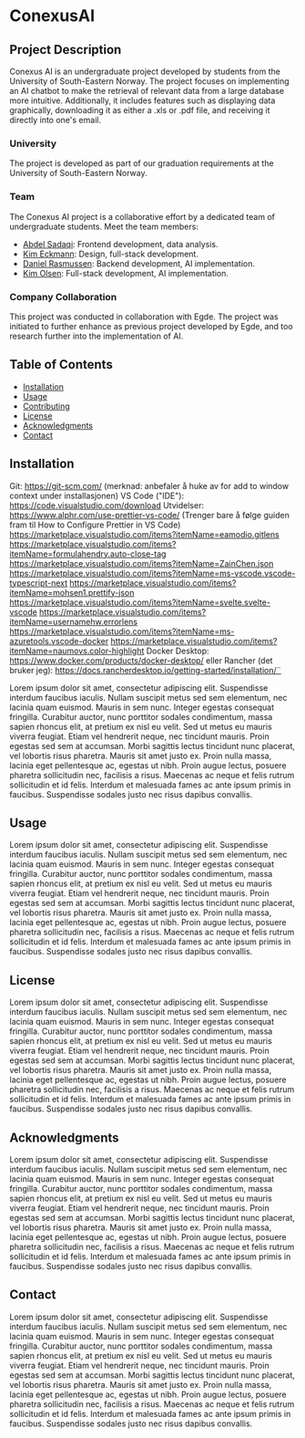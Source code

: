 # ConexusAI

## Project Description

Conexus AI is an undergraduate project developed by students from the University of South-Eastern Norway. The project focuses on implementing an AI chatbot to make the retrieval of relevant data from a large database more intuitive. Additionally, it includes features such as displaying data graphically, downloading it as either a .xls or .pdf file, and receiving it directly into one's email.

### University

The project is developed as part of our graduation requirements at the University of South-Eastern Norway.

### Team

The Conexus AI project is a collaborative effort by a dedicated team of undergraduate students. Meet the team members:

- [Abdel Sadaqi](link-to-profile): Frontend development, data analysis.
- [Kim Eckmann](link-to-profile): Design, full-stack development.
- [Daniel Rasmussen](link-to-profile): Backend development, AI implementation.
- [Kim Olsen](link-to-profile): Full-stack development, AI implementation.

### Company Collaboration

This project was conducted in collaboration with Egde. The project was initiated to further enhance as previous project developed by Egde, and too research further into the implementation of AI. 

## Table of Contents

- [Installation](#installation)
- [Usage](#usage)
- [Contributing](#contributing)
- [License](#license)
- [Acknowledgments](#acknowledgments)
- [Contact](#contact)

## Installation
Git: https://git-scm.com/ (merknad: anbefaler å huke av for add to window context under installasjonen)
VS Code ("IDE"): https://code.visualstudio.com/download
Utvidelser:
 https://www.alphr.com/use-prettier-vs-code/ (Trenger bare å følge guiden fram til How to Configure Prettier in VS Code)
https://marketplace.visualstudio.com/items?itemName=eamodio.gitlens
https://marketplace.visualstudio.com/items?itemName=formulahendry.auto-close-tag
https://marketplace.visualstudio.com/items?itemName=ZainChen.json
https://marketplace.visualstudio.com/items?itemName=ms-vscode.vscode-typescript-next
https://marketplace.visualstudio.com/items?itemName=mohsen1.prettify-json
https://marketplace.visualstudio.com/items?itemName=svelte.svelte-vscode
https://marketplace.visualstudio.com/items?itemName=usernamehw.errorlens
https://marketplace.visualstudio.com/items?itemName=ms-azuretools.vscode-docker
https://marketplace.visualstudio.com/items?itemName=naumovs.color-highlight
Docker Desktop: https://www.docker.com/products/docker-desktop/ eller Rancher (det bruker jeg): https://docs.rancherdesktop.io/getting-started/installation/¨

Lorem ipsum dolor sit amet, consectetur adipiscing elit. Suspendisse interdum faucibus iaculis. Nullam suscipit metus sed sem elementum, nec lacinia quam euismod. Mauris in sem nunc. Integer egestas consequat fringilla. Curabitur auctor, nunc porttitor sodales condimentum, massa sapien rhoncus elit, at pretium ex nisl eu velit. Sed ut metus eu mauris viverra feugiat. Etiam vel hendrerit neque, nec tincidunt mauris. Proin egestas sed sem at accumsan. Morbi sagittis lectus tincidunt nunc placerat, vel lobortis risus pharetra. Mauris sit amet justo ex. Proin nulla massa, lacinia eget pellentesque ac, egestas ut nibh. Proin augue lectus, posuere pharetra sollicitudin nec, facilisis a risus. Maecenas ac neque et felis rutrum sollicitudin et id felis. Interdum et malesuada fames ac ante ipsum primis in faucibus. Suspendisse sodales justo nec risus dapibus convallis. 


## Usage

Lorem ipsum dolor sit amet, consectetur adipiscing elit. Suspendisse interdum faucibus iaculis. Nullam suscipit metus sed sem elementum, nec lacinia quam euismod. Mauris in sem nunc. Integer egestas consequat fringilla. Curabitur auctor, nunc porttitor sodales condimentum, massa sapien rhoncus elit, at pretium ex nisl eu velit. Sed ut metus eu mauris viverra feugiat. Etiam vel hendrerit neque, nec tincidunt mauris. Proin egestas sed sem at accumsan. Morbi sagittis lectus tincidunt nunc placerat, vel lobortis risus pharetra. Mauris sit amet justo ex. Proin nulla massa, lacinia eget pellentesque ac, egestas ut nibh. Proin augue lectus, posuere pharetra sollicitudin nec, facilisis a risus. Maecenas ac neque et felis rutrum sollicitudin et id felis. Interdum et malesuada fames ac ante ipsum primis in faucibus. Suspendisse sodales justo nec risus dapibus convallis. 

## License

Lorem ipsum dolor sit amet, consectetur adipiscing elit. Suspendisse interdum faucibus iaculis. Nullam suscipit metus sed sem elementum, nec lacinia quam euismod. Mauris in sem nunc. Integer egestas consequat fringilla. Curabitur auctor, nunc porttitor sodales condimentum, massa sapien rhoncus elit, at pretium ex nisl eu velit. Sed ut metus eu mauris viverra feugiat. Etiam vel hendrerit neque, nec tincidunt mauris. Proin egestas sed sem at accumsan. Morbi sagittis lectus tincidunt nunc placerat, vel lobortis risus pharetra. Mauris sit amet justo ex. Proin nulla massa, lacinia eget pellentesque ac, egestas ut nibh. Proin augue lectus, posuere pharetra sollicitudin nec, facilisis a risus. Maecenas ac neque et felis rutrum sollicitudin et id felis. Interdum et malesuada fames ac ante ipsum primis in faucibus. Suspendisse sodales justo nec risus dapibus convallis. 

## Acknowledgments

Lorem ipsum dolor sit amet, consectetur adipiscing elit. Suspendisse interdum faucibus iaculis. Nullam suscipit metus sed sem elementum, nec lacinia quam euismod. Mauris in sem nunc. Integer egestas consequat fringilla. Curabitur auctor, nunc porttitor sodales condimentum, massa sapien rhoncus elit, at pretium ex nisl eu velit. Sed ut metus eu mauris viverra feugiat. Etiam vel hendrerit neque, nec tincidunt mauris. Proin egestas sed sem at accumsan. Morbi sagittis lectus tincidunt nunc placerat, vel lobortis risus pharetra. Mauris sit amet justo ex. Proin nulla massa, lacinia eget pellentesque ac, egestas ut nibh. Proin augue lectus, posuere pharetra sollicitudin nec, facilisis a risus. Maecenas ac neque et felis rutrum sollicitudin et id felis. Interdum et malesuada fames ac ante ipsum primis in faucibus. Suspendisse sodales justo nec risus dapibus convallis. 

## Contact

Lorem ipsum dolor sit amet, consectetur adipiscing elit. Suspendisse interdum faucibus iaculis. Nullam suscipit metus sed sem elementum, nec lacinia quam euismod. Mauris in sem nunc. Integer egestas consequat fringilla. Curabitur auctor, nunc porttitor sodales condimentum, massa sapien rhoncus elit, at pretium ex nisl eu velit. Sed ut metus eu mauris viverra feugiat. Etiam vel hendrerit neque, nec tincidunt mauris. Proin egestas sed sem at accumsan. Morbi sagittis lectus tincidunt nunc placerat, vel lobortis risus pharetra. Mauris sit amet justo ex. Proin nulla massa, lacinia eget pellentesque ac, egestas ut nibh. Proin augue lectus, posuere pharetra sollicitudin nec, facilisis a risus. Maecenas ac neque et felis rutrum sollicitudin et id felis. Interdum et malesuada fames ac ante ipsum primis in faucibus. Suspendisse sodales justo nec risus dapibus convallis. 
